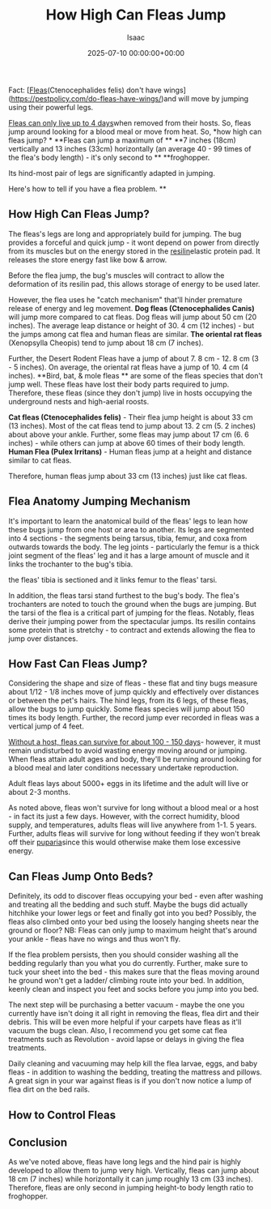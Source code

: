 ﻿---
title: How High Can Fleas Jump
description: Fact Fleas Ctenocephalides felis don't have wingshttpspestpolicy.comdo-fleas-have-wings and will move by jumping using their powerful legs. Fleas can only...
slug: /how-high-can-fleas-jump/
date: 2025-07-10 00:00:00+00:00
lastmod: 2025-07-10 00:00:00+03:00
author: Isaac
categories:
- Fleas
- Guide
tags:
- fleas
- can
- flea
layout: post
---

Fact: [[Fleas](https://pestpolicy.com/how-long-can-fleas-live-without-a-host/)(Ctenocephalides felis) don't have wings](https://pestpolicy.com/do-fleas-have-wings/)and will move by jumping using their powerful legs.

[Fleas can only live up to 4 days](https://pestpolicy.com/how-long-can-fleas-live-without-a-host/)when removed from their hosts. So, fleas jump around looking for a blood meal or move from heat. So, *how high can fleas jump? * **Fleas can jump a maximum of ** **7 inches (18cm) vertically and 13 inches (33cm) horizontally (an average 40 - 99 times of the flea's body length) - it's only second to ** **froghopper.

Its hind-most pair of legs are significantly adapted in jumping.

Here's how to tell if you have a flea problem. **

##  How High Can Fleas Jump?

The fleas's legs are long and appropriately build for jumping. The bug provides a forceful and quick jump - it wont depend on power from directly from its muscles but on the energy stored in the [resilin](https://en.wikipedia.org/wiki/Resilin)elastic protein pad. It releases the store energy fast like bow & arrow.

Before the flea jump, the bug's muscles will contract to allow the deformation of its resilin pad, this allows storage of energy to be used later.

However, the flea uses he "catch mechanism" that'll hinder premature release of energy and leg movement. **Dog fleas (Ctenocephalides Canis)** will jump more compared to cat fleas. Dog fleas will jump about 50 cm (20 inches). The average leap distance or height of 30. 4 cm (12 inches) - but the jumps among cat flea and human fleas are similar. **The oriental rat fleas** (Xenopsylla Cheopis) tend to jump about 18 cm (7 inches).

Further, the Desert Rodent Fleas have a jump of about 7. 8 cm - 12. 8 cm (3 - 5 inches). On average, the oriental rat fleas have a jump of 10. 4 cm (4 inches). **Bird, bat, & mole fleas ** are some of the fleas species that don't jump well. These fleas have lost their body parts required to jump. Therefore, these fleas (since they don't jump) live in hosts occupying the underground nests and high-aerial roosts.

**Cat fleas (Ctenocephalides felis)** - Their flea jump height is about 33 cm (13 inches). Most of the cat fleas tend to jump about 13. 2 cm (5. 2 inches) about above your ankle. Further, some fleas may jump about 17 cm (6. 6 inches) - while others can jump at above 60 times of their body length. **Human Flea (Pulex Irritans)** - Human fleas jump at a height and distance similar to cat fleas.

Therefore, human fleas jump about 33 cm (13 inches) just like cat fleas.

##  Flea Anatomy  Jumping Mechanism

It's important to learn the anatomical build of the fleas' legs to lean how these bugs jump from one host or area to another. Its legs are segmented into 4 sections - the segments being tarsus, tibia, femur, and coxa from outwards towards the body. The leg joints - particularly the femur is a thick joint segment of the fleas' leg and it has a large amount of muscle and it links the trochanter to the bug's tibia.

the fleas' tibia is sectioned and it links femur to the fleas' tarsi.

In addition, the fleas tarsi stand furthest to the bug's body. The flea's trochanters are noted to touch the ground when the bugs are jumping. But the tarsi of the flea is a critical part of jumping for the fleas. Notably, fleas derive their jumping power from the spectacular jumps. Its resilin contains some protein that is stretchy - to contract and extends allowing the flea to jump over distances.

##  How Fast Can Fleas Jump?

Considering the shape and size of fleas - these flat and tiny bugs measure about 1/12 - 1/8 inches move of jump quickly and effectively over distances or between the pet's hairs. The hind legs, from its 6 legs, of these fleas, allow the bugs to jump quickly. Some fleas species will jump about 150 times its body length. Further, the record jump ever recorded in fleas was a vertical jump of 4 feet.

[Without a host, fleas can survive for about 100 - 150 days](https://pestpolicy.com/how-long-can-fleas-live-without-a-host/)- however, it must remain undisturbed to avoid wasting energy moving around or jumping. When fleas attain adult ages and body, they'll be running around looking for a blood meal and later conditions necessary undertake reproduction.

Adult fleas lays about 5000+ eggs in its lifetime and the adult will live or about 2-3 months.

As noted above, fleas won't survive for long without a blood meal or a host - in fact its just a few days. However, with the correct humidity, blood supply, and temperatures, adults fleas will live anywhere from 1-1. 5 years. Further, adults fleas will survive for long without feeding if they won't break off their [puparia](https://en.wikipedia.org/wiki/Puparium)since this would otherwise make them lose excessive energy.

##  Can Fleas Jump Onto Beds?

Definitely, its odd to discover fleas occupying your bed - even after washing and treating all the bedding and such stuff. Maybe the bugs did actually hitchhike your lower legs or feet and finally got into you bed? Possibly, the fleas also climbed onto your bed using the loosely hanging sheets near the ground or floor? NB: Fleas can only jump to maximum height that's around your ankle - fleas have no wings and thus won't fly.

If the flea problem persists, then you should consider washing all the bedding regularly than you what you do currently. Further, make sure to tuck your sheet into the bed - this makes sure that the fleas moving around he ground won't get a ladder/ climbing route into your bed. In addition, keenly clean and inspect you feet and socks before you jump into you bed.

The next step will be purchasing a better vacuum - maybe the one you currently have isn't doing it all right in removing the fleas, flea dirt and their debris. This will be even more helpful if your carpets have fleas as it'll vacuum the bugs clean. Also, I recommend you get some cat flea treatments such as Revolution - avoid lapse or delays in giving the flea treatments.

Daily cleaning and vacuuming may help kill the flea larvae, eggs, and baby fleas - in addition to washing the bedding, treating the mattress and pillows. A great sign in your war against fleas is if you don't now notice a lump of flea dirt on the bed rails.

##  How to Control Fleas

##  Conclusion

As we've noted above, fleas have long legs and the hind pair is highly developed to allow them to jump very high. Vertically, fleas can jump about 18 cm (7 inches) while horizontally it can jump roughly 13 cm (33 inches). Therefore, fleas are only second in jumping height-to body length ratio to froghopper.

